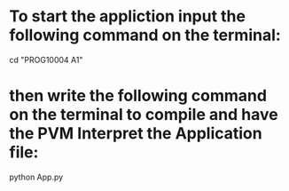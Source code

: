 # To start the appliction input the following command on the terminal:
cd "PROG10004 A1"

# then write the following command on the terminal to compile and have the PVM Interpret the Application file:
python App.py